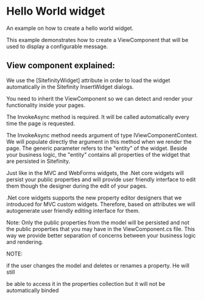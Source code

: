 # Hello World widget
An example on how to create a hello world widget.

This example demonstrates how to create a ViewComponent that will be used to display a configurable message.

## View component explained: 

We use the [SitefinityWidget] attribute in order to load the widget automatically in the Sitefinity InsertWidget dialogs.

You need to inherit the ViewComponent so we can detect and render your functionality inside your pages.

The InvokeAsync method is required. It will be called automatically every time the page is requested.

The InvokeAsync method needs argument of type IViewComponentContext<T>. We will populate directly the argument in this method when we render the page. The generic parameter refers to the "entity" of the widget. Beside your business logic, the "entity" contains all properties of the widget that are persisted in Sitefinity.

Just like in the MVC and WebForms widgets, the .Net core widgets will persist your public properties and will provide user friendly interface to edit them though the designer during the edit of your pages.  

.Net core widgets supports the new property editor designers that we introduced for MVC custom widgets. Therefore, based on attributes we will autogenerate user friendly editing interface for them. 

Note: Only the public properties from the model will be persisted and not the public properties that you may have in the ViewComponent.cs file. This way we provide better separation of concerns between your business logic and rendering. 

NOTE: 

if the user changes the model and deletes or renames a property. He will still 

be able to access it in the properties collection but it will not be automatically binded 